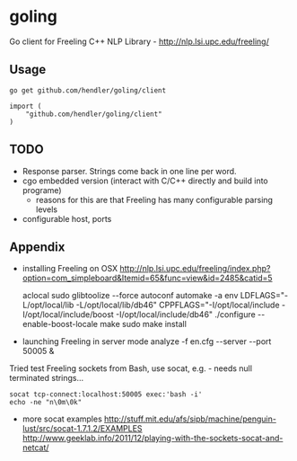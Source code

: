 goling
======

Go client for Freeling C++ NLP Library - http://nlp.lsi.upc.edu/freeling/

## Usage 

    go get github.com/hendler/goling/client

    import (
        "github.com/hendler/goling/client"
    )

## TODO

 - Response parser. Strings come back in one line per word. 
 - cgo embedded version (interact with C/C++ directly and build into programe)
   - reasons for this are that Freeling has many configurable parsing levels  
 - configurable host, ports


## Appendix
 - installing Freeling on OSX http://nlp.lsi.upc.edu/freeling/index.php?option=com_simpleboard&Itemid=65&func=view&id=2485&catid=5

    aclocal
    sudo glibtoolize --force
    autoconf
    automake -a
    env LDFLAGS="-L/opt/local/lib -L/opt/local/lib/db46" CPPFLAGS="-I/opt/local/include -I/opt/local/include/boost -I/opt/local/include/db46" ./configure --enable-boost-locale 
    make 
    sudo make install


- launching Freeling in server mode
    analyze -f en.cfg  --server --port 50005 &

Tried test Freeling sockets from Bash, use socat, e.g. - needs null terminated strings...
    
    socat tcp-connect:localhost:50005 exec:'bash -i'
    echo -ne "n\0m\0k"

 - more socat examples
   http://stuff.mit.edu/afs/sipb/machine/penguin-lust/src/socat-1.7.1.2/EXAMPLES
   http://www.geeklab.info/2011/12/playing-with-the-sockets-socat-and-netcat/

